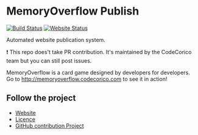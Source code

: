 # MemoryOverflow Publish

[![Build Status](https://travis-ci.org/CodeCorico/MemoryOverflow-publish.svg)](https://travis-ci.org/CodeCorico/MemoryOverflow-publish)
[![Website Status](http://publish.memoryoverflow.codecorico.com/status.svg)](https://github.com/CodeCorico/MemoryOverflow-website)

Automated website publication system.

:exclamation: This repo does't take PR contribution. It's maintained by the CodeCorico team but you can still post issues.

MemoryOverflow is a card game designed by developers for developers. Go to http://memoryoverflow.codecorico.com to see it in action!

## Follow the project

* [Website](http://memoryoverflow.codecorico.com)
* [Licence](https://github.com/CodeCorico/MemoryOverflow-website/blob/master/LICENSE)
* [GitHub contribution Project](https://github.com/CodeCorico/MemoryOverflow)

